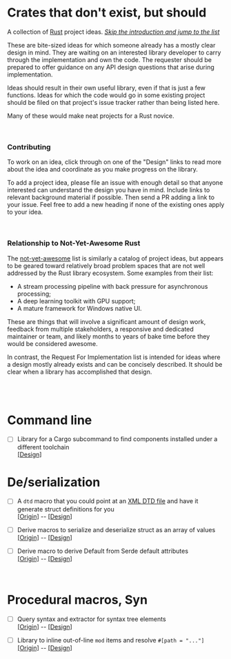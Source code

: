 Crates that don't exist, but should
===================================

A collection of [Rust] project ideas.
[*Skip the introduction and jump to the list*](#the-list)

These are bite-sized ideas for which someone already has a mostly clear design
in mind. They are waiting on an interested library developer to carry through
the implementation and own the code. The requester should be prepared to offer
guidance on any API design questions that arise during implementation.

Ideas should result in their own useful library, even if that is just a few
functions. Ideas for which the code would go in some existing project should be
filed on that project's issue tracker rather than being listed here.

Many of these would make neat projects for a Rust novice.

[Rust]: https://www.rust-lang.org/

<br>

### Contributing

To work on an idea, click through on one of the "Design" links to read more
about the idea and coordinate as you make progress on the library.

To add a project idea, please file an issue with enough detail so that anyone
interested can understand the design you have in mind. Include links to relevant
background material if possible. Then send a PR adding a link to your issue.
Feel free to add a new heading if none of the existing ones apply to your idea.

<br>

### Relationship to Not-Yet-Awesome Rust

The [not-yet-awesome] list is similarly a catalog of project ideas, but appears
to be geared toward relatively broad problem spaces that are not well addressed
by the Rust library ecosystem. Some examples from their list:

- A stream processing pipeline with back pressure for asynchronous processing;
- A deep learning toolkit with GPU support;
- A mature framework for Windows native UI.

These are things that will involve a significant amount of design work, feedback
from multiple stakeholders, a responsive and dedicated maintainer or team, and
likely months to years of bake time before they would be considered awesome.

In contrast, the Request For Implementation list is intended for ideas where a
design mostly already exists and can be concisely described. It should be clear
when a library has accomplished that design.

[not-yet-awesome]: https://github.com/not-yet-awesome-rust/not-yet-awesome-rust

<br><br>

<a name="the-list"></a>

# Command line

- [ ] Library for a Cargo subcommand to find components installed under a
  different toolchain<br>
  [\[Design\]][find-component-design]

[find-component-design]: https://github.com/dtolnay/request-for-implementation/issues/5

# De/serialization

- [ ] A `dtd` macro that you could point at an [XML DTD file] and have it
  generate struct definitions for you<br>
  [\[Origin\]][dtd-origin] -- [\[Design\]][dtd-design]

[XML DTD file]: https://en.wikipedia.org/wiki/Document_type_definition
[dtd-origin]: https://twitter.com/chriskrycho/status/1085537088647249920
[dtd-design]: https://github.com/dtolnay/request-for-implementation/issues/2

- [ ] Derive macros to serialize and deserialize struct as an array of
  values<br>
  [\[Origin\]][serde-tuple-origin] -- [\[Design\]][serde-tuple-design]

[serde-tuple-origin]: https://github.com/serde-rs/serde/issues/637
[serde-tuple-design]: https://github.com/dtolnay/request-for-implementation/issues/3

- [ ] Derive macro to derive Default from Serde default attributes<br>
  [\[Origin\]][default-serde-origin] -- [\[Design\]][default-serde-design]

[default-serde-origin]: https://github.com/serde-rs/serde/issues/1416
[default-serde-design]: https://github.com/dtolnay/request-for-implementation/issues/4

<br>

# Procedural macros, Syn

- [ ] Query syntax and extractor for syntax tree elements<br>
  [\[Origin\]][rustq-origin] -- [\[Design\]][rustq-design]

[rustq-origin]: https://github.com/dtolnay/cargo-expand/issues/8
[rustq-design]: https://github.com/dtolnay/request-for-implementation/issues/1

- [ ] Library to inline out-of-line `mod` items and resolve `#[path =
  "..."]`<br>
  [\[Origin\]][expand0-origin] -- [\[Design\]][expand0-design]

[expand0-origin]: https://github.com/dpc/crev/issues/89
[expand0-design]: https://github.com/dtolnay/request-for-implementation/issues/6
